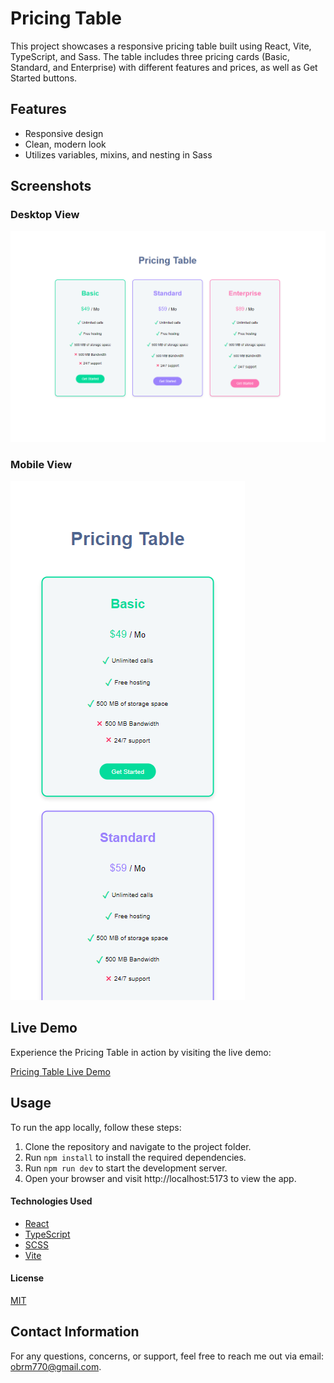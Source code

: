 # Pricing Table
This project showcases a responsive pricing table built using React, Vite, TypeScript, and Sass. The table includes three pricing cards (Basic, Standard, and Enterprise) with different features and prices, as well as Get Started buttons.

## Features
* Responsive design
* Clean, modern look
* Utilizes variables, mixins, and nesting in Sass


## Screenshots

### Desktop View
![Pricing Table](./src/assets/desktop.png)

### Mobile View

![Pricing Table](./src/assets/mobile.png)

## Live Demo
Experience the Pricing Table in action by visiting the live demo:

[Pricing Table Live Demo](https://obrm-pricing-table.netlify.app)

## Usage
To run the app locally, follow these steps:

1. Clone the repository and navigate to the project folder.
2. Run `npm install` to install the required dependencies.
3. Run `npm run dev` to start the development server.
4. Open your browser and visit http://localhost:5173 to view the app.

#### Technologies Used

* [React](https://reactjs.org/)
* [TypeScript](https://www.typescriptlang.org/)
* [SCSS](https://sass-lang.com/)
* [Vite](https://vitejs.dev/)

#### License

[MIT](https://choosealicense.com/licenses/mit/)

## Contact Information
For any questions, concerns, or support, feel free to reach me out via email: [obrm770@gmail.com](mailto:obrm770@gmail.com).